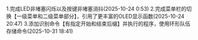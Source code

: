 1.完成LED非堵塞闪烁以及按键非堵塞消抖(2025-10-24 0:53)
2.完成菜单栏的切换【一级菜单和二级菜单部分】，引用了更丰富的OLED显示函数(2025-10-24 20:47)
3.添加识别命令【有指定开始和结束后缀】并执行的程序，使用环形队伍存储命令(2025-10-31 18:41)